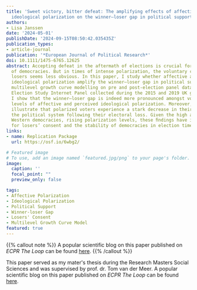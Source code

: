 ```yaml
---
title: 'Sweet victory, bitter defeat: The amplifying effects of affective and perceived
  ideological polarization on the winner–loser gap in political support'
authors:
- Lisa Janssen
date: '2024-05-01'
publishDate: '2024-09-15T08:50:42.035435Z'
publication_types:
- article-journal
publication: '*European Journal of Political Research*'
doi: 10.1111/1475-6765.12625
abstract: Accepting defeat in the aftermath of elections is crucial for the stability
  of democracies. But in times of intense polarization, the voluntary consent of electoral
  losers seems less obvious. In this paper, I study whether affective and perceived
  ideological polarization amplify the winner–loser gap in political support. Using
  multilevel growth curve modelling on pre and post-election panel data from the British
  Election Study Internet Panel collected during the 2015 and 2019 UK general elections,
  I show that the winner–loser gap is indeed more pronounced amongst voters with higher
  levels of affective and perceived ideological polarization. Moreover, the results
  illustrate that polarized voters experience a stark decrease in their support for
  the political system following their electoral loss. Given the high and, in some
  Western democracies, rising polarization levels, these ﬁndings have important implications
  for losers’ consent and the stability of democracies in election times.
links:
- name: Replication Package
  url: https://osf.io/6wbg2/

# Featured image
# To use, add an image named `featured.jpg/png` to your page's folder. 
image:
  caption: ''
  focal_point: ""
  preview_only: false

tags:
- Affective Polarization
- Ideological Polarization
- Political Support
- Winner-loser Gap
- Losers' Consent
- Multilevel Growth Curve Model
featured: true
---
```


{{% callout note %}}
A popular scientific blog on this paper published on _ECPR The Loop_ can be found [here](https://theloop.ecpr.eu/losing-the-vote-losing-the-faith-electoral-defeat-in-polarised-times/).
{{% /callout %}}

This paper served as my mater's thesis during the Research Masters Social Sciences and was supervised by prof. dr. Tom van der Meer. 
A popular scientific blog on this paper published on _ECPR The Loop_ can be found [here](https://theloop.ecpr.eu/losing-the-vote-losing-the-faith-electoral-defeat-in-polarised-times/).
